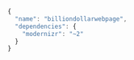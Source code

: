 ```JavaScript
{
  "name": "billiondollarwebpage",
  "dependencies": {
    "modernizr": "~2"
  }
}
```
